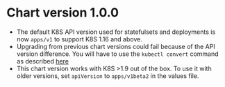 # Chart version 1.0.0
- The default K8S API version used for statefulsets and deployments is now `apps/v1` to support K8S 1.16 and above.
- Upgrading from previous chart versions could fail because of the API version difference. You will have to use the `kubectl convert` command as described [here](https://kubernetes.io/blog/2019/07/18/api-deprecations-in-1-16/)  
- This chart version works with K8S >1.9 out of the box. To use it with older versions, set `apiVersion` to `apps/v1beta2` in the values file.